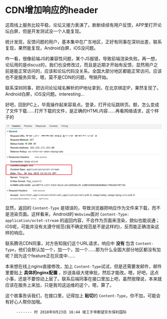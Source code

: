 # CDN增加响应的header

这周线上服务比较平稳，论坛又接力表演了。断断续续有用户反馈，APP里打开论坛白屏，但是开发测试没一个人能复现。

统计发现，反馈问题的用户，基本集中在广东地区，正好有同事在深圳出差，联系复现，果然能复现，Android白屏，iOS没问题。

咋一看，很像前端JS的兼容性问题，某个JS报错，导致前端渲染失败。再一想，论坛用的是discuz的，我们也没修改过，而且是近期才开始有反馈，显然用户之前是能正常访问的，应该和论坛代码没关系。全国大部分地区都能正常访问，应该也不是服务异常。嗯，莫不是CDN的问题，甩锅开始。

联系深圳同事，把访问论坛域名解析的IP地址拿到，在北京绑定IP，果然复现了。Android白屏，iOS没问题。interesting...

好吧，回到PC上，毕竟操作起来容易点。登录，打开论坛跳转页。额，怎么变成了文件下载……打开下载的文件，是正确的HTML内容……再看网络请求，这个样子的

![cdn add response header](./cdn-bbs-res-header.png)

显然，返回的 `Content-Type` 是错误的，导致浏览器把响应作为文件来下载，而不是渲染页面。这样看来，Android的 `Webview`面对 `Content-Type: application/octet-stream` 的返回内容，不会作为页面来渲染，貌似也能说通；iOS呢，可能并没有太遵守规范(我不确定规范是不是这样的)，反而能正确渲染这样的响应。

联系腾讯CDN同事，对方告知我们这个URL请求，响应中 **没有** 包含 `Content-Type`，他们会默认加一个，加一个，加一个……那为什么全国大部分地区都没有加呢？因为这个feature正在灰度中……

本来想在线上nginx直接修改，加上 `Content-Type`试试，但是还需要发邮件，邮件里要贴上 **具体的nginx配置** ，抄送各级大佬审批，然后才能改。嗯，好吧，这点小事，还是不要惊动上层了。联系后端同事在接口里加上吧，虽然按理说，本来就应该在服务上来加，只是我司这运维的这个，嗯，算了。

这个故事告诉我们，在接口里，记得加上 **贴切**的 `Content-Type`，你不加，可能会有好心人帮你加哦。


         ------- 时 2018年9月23日 16:44 竣工于帝都望京东保利国际


